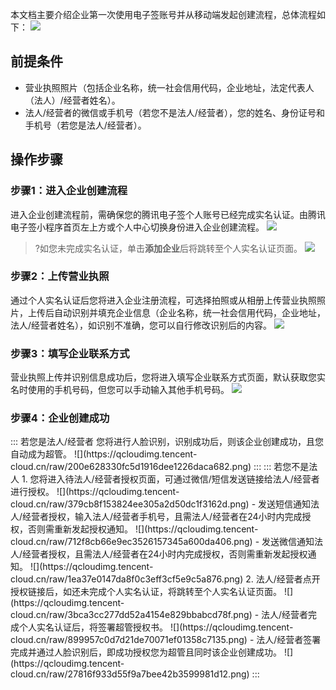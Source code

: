 本文档主要介绍企业第一次使用电子签账号并从移动端发起创建流程，总体流程如下：
![](https://qcloudimg.tencent-cloud.cn/raw/e2f03c5c1e1bfda8f1bec2cebcf55c62.png)
## 前提条件
- 营业执照照片（包括企业名称，统一社会信用代码，企业地址，法定代表人（法人）/经营者姓名）。
- 法人/经营者的微信或手机号（若您不是法人/经营者），您的姓名、身份证号和手机号（若您是法人/经营者）。

## 操作步骤
### 步骤1：进入企业创建流程
进入企业创建流程前，需确保您的腾讯电子签个人账号已经完成实名认证。由腾讯电子签小程序首页左上方或个人中心切换身份进入企业创建流程。
![](https://qcloudimg.tencent-cloud.cn/raw/fab2abad1a5735384b33ebc67db19941.png)
>?如您未完成实名认证，单击**添加企业**后将跳转至个人实名认证页面。
![](https://qcloudimg.tencent-cloud.cn/raw/b7173e119ce70da6dadab3d795b63ea7.png)
### 步骤2：上传营业执照
通过个人实名认证后您将进入企业注册流程，可选择拍照或从相册上传营业执照照片，上传后自动识别并填充企业信息（企业名称，统一社会信用代码，企业地址，法人/经营者姓名），如识别不准确，您可以自行修改识别后的内容。
![](https://qcloudimg.tencent-cloud.cn/raw/cdd244f166a61ece5a66eb583e7ac28a.png)
### 步骤3：填写企业联系方式
营业执照上传并识别信息成功后，您将进入填写企业联系方式页面，默认获取您实名时使用的手机号码，但您可以手动输入其他手机号码。
![](https://qcloudimg.tencent-cloud.cn/raw/cea1a7a93ba88a7344809c88bd07706a.png)
### 步骤4：企业创建成功
<dx-tabs>
::: 若您是法人/经营者
您将进行人脸识别，识别成功后，则该企业创建成功，且您自动成为超管。
![](https://qcloudimg.tencent-cloud.cn/raw/200e628330fc5d1916dee1226daca682.png)
:::
::: 若您不是法人
1. 您将进入待法人/经营者授权页面，可通过微信/短信发送链接给法人/经营者进行授权。
![](https://qcloudimg.tencent-cloud.cn/raw/379cb8f153824ee305a2d50dc1f3162d.png)
 - 发送短信通知法人/经营者授权，输入法人/经营者手机号，且需法人/经营者在24小时内完成授权，否则需重新发起授权通知。
![](https://qcloudimg.tencent-cloud.cn/raw/712f8cb66e9ec3526157345a600da406.png)
 - 发送微信通知法人/经营者授权，且需法人/经营者在24小时内完成授权，否则需重新发起授权通知。
![](https://qcloudimg.tencent-cloud.cn/raw/1ea37e0147da8f0c3eff3cf5e9c5a876.png)
2. 法人/经营者点开授权链接后，如还未完成个人实名认证，将跳转至个人实名认证页面。
![](https://qcloudimg.tencent-cloud.cn/raw/3bca3cc277dd52a4154e829bbabcd78f.png)
 - 法人/经营者完成个人实名认证后，将签署超管授权书。
![](https://qcloudimg.tencent-cloud.cn/raw/899957c0d7d21de70071ef01358c7135.png)
 - 法人/经营者签署完成并通过人脸识别后，即成功授权您为超管且同时该企业创建成功。
![](https://qcloudimg.tencent-cloud.cn/raw/27816f933d55f9a7bee42b3599981d12.png)
:::
</dx-tabs>
